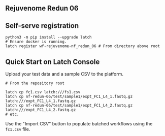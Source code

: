 Rejuvenome Redun 06
---

## Self-serve registration 

```
python3 -m pip install --upgrade latch
# Ensure docker is running.
latch register wf-rejuvenome-nf_redun_06 # From directory above root
```

## Quick Start on Latch Console

Upload your test data and a sample CSV to the platform.

```
# From the repository root

latch cp fc1.csv latch:///fs1.csv
latch cp nf-redun-06/test/sample1/expt_FC1_L4_1.fastq.gz latch:///expt_FC1_L4_1.fastq.gz
latch cp nf-redun-06/test/sample1/expt_FC1_L4_2.fastq.gz latch:///expt_FC1_L4_2.fastq.gz
# etc.
```

Use the "Import CSV" button to populate batched workflows using the `fc1.csv`
file.
